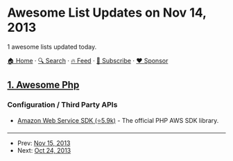 # Awesome List Updates on Nov 14, 2013

1 awesome lists updated today.

[🏠 Home](/README.md) · [🔍 Search](https://www.trackawesomelist.com/search/) · [🔥 Feed](https://www.trackawesomelist.com/rss.xml) · [📮 Subscribe](https://trackawesomelist.us17.list-manage.com/subscribe?u=d2f0117aa829c83a63ec63c2f&id=36a103854c) · [❤️  Sponsor](https://github.com/sponsors/theowenyoung)



## [1. Awesome Php](/content/ziadoz/awesome-php/README.md)

### Configuration / Third Party APIs

*   [Amazon Web Service SDK (⭐5.9k)](https://github.com/aws/aws-sdk-php) - The official PHP AWS SDK library.

---

- Prev: [Nov 15, 2013](/content/2013/11/15/README.md)
- Next: [Oct 24, 2013](/content/2013/10/24/README.md)